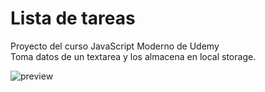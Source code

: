 # Lista de tareas
Proyecto del curso JavaScript Moderno de Udemy<br>
Toma datos de un textarea y los almacena en local storage.

![preview](https://github.com/leisosag/lista-tareas/blob/master/tareas%20mobile.png)
